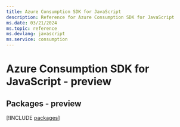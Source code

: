 ```yaml
---
title: Azure Consumption SDK for JavaScript
description: Reference for Azure Consumption SDK for JavaScript
ms.date: 03/21/2024
ms.topic: reference
ms.devlang: javascript
ms.service: consumption
---
```

# Azure Consumption SDK for JavaScript - preview
## Packages - preview
[!INCLUDE [packages](consumption-index.md)]